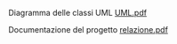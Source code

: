 Diagramma delle classi UML
[UML.pdf](https://github.com/user-attachments/files/17347382/UML.pdf)

Documentazione del progetto
[relazione.pdf](https://github.com/user-attachments/files/17511044/relazione.pdf)
